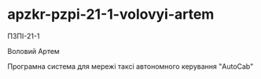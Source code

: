 # apzkr-pzpi-21-1-volovyi-artem

ПЗПІ-21-1

Воловий Артем

Програмна система для мережі таксі автономного керування "AutoCab"
